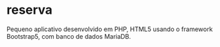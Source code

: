 # reserva
Pequeno aplicativo desenvolvido em PHP, HTML5 usando o framework Bootstrap5, com banco de dados MariaDB.
